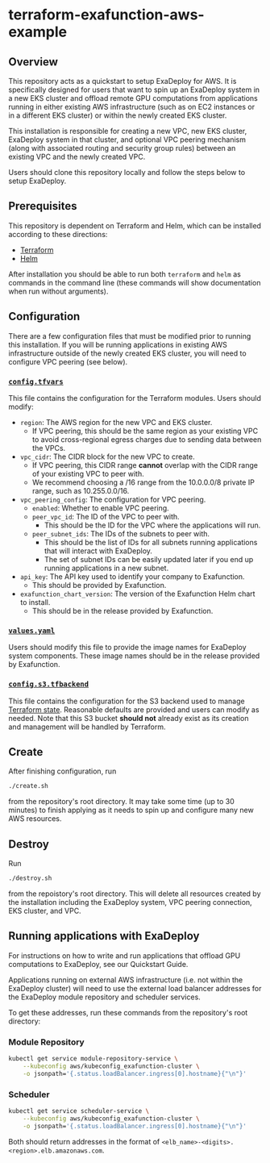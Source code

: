 # terraform-exafunction-aws-example

## Overview
This repository acts as a quickstart to setup ExaDeploy for AWS. It is specifically designed for users that want to spin up an ExaDeploy system in a new EKS cluster and offload remote GPU computations from applications running in either existing AWS infrastructure (such as on EC2 instances or in a different EKS cluster) or within the newly created EKS cluster.

This installation is responsible for creating a new VPC, new EKS cluster, ExaDeploy system in that cluster, and optional VPC peering mechanism (along with associated routing and security group rules) between an existing VPC and the newly created VPC.

Users should clone this repository locally and follow the steps below to setup ExaDeploy.

## Prerequisites
This repository is dependent on Terraform and Helm, which can be installed according to these directions:
* [Terraform](https://www.terraform.io/downloads)
* [Helm](https://helm.sh/docs/intro/install/)

After installation you should be able to run both `terraform` and `helm` as commands in the command line (these commands will show documentation when run without arguments).

## Configuration
There are a few configuration files that must be modified prior to running this installation. If you will be running applications in existing AWS infrastructure outside of the newly created EKS cluster, you will need to configure VPC peering (see below).

### [`config.tfvars`](/config.tfvars)
This file contains the configuration for the Terraform modules. Users should modify:
* `region`: The AWS region for the new VPC and EKS cluster.
    * If VPC peering, this should be the same region as your existing VPC to avoid cross-regional egress charges due to sending data between the VPCs.
* `vpc_cidr`: The CIDR block for the new VPC to create.
    * If VPC peering, this CIDR range **cannot** overlap with the CIDR range of your existing VPC to peer with.
    * We recommend choosing a /16 range from the 10.0.0.0/8 private IP range, such as 10.255.0.0/16.
* `vpc_peering_config`: The configuration for VPC peering.
    * `enabled`: Whether to enable VPC peering.
    * `peer_vpc_id`: The ID of the VPC to peer with.
        * This should be the ID for the VPC where the applications will run.
    * `peer_subnet_ids`: The IDs of the subnets to peer with.
        * This should be the list of IDs for all subnets running applications that will interact with ExaDeploy.
        * The set of subnet IDs can be easily updated later if you end up running applications in a new subnet.
* `api_key`: The API key used to identify your company to Exafunction.
    * This should be provided by Exafunction.
* `exafunction_chart_version`: The version of the Exafunction Helm chart to install.
    * This should be in the release provided by Exafunction.

### [`values.yaml`](/values.yaml)
Users should modify this file to provide the image names for ExaDeploy system components. These image names should be in the release provided by Exafunction.

### [`config.s3.tfbackend`](/config.s3.tfbackend)
This file contains the configuration for the S3 backend used to manage [Terraform state](https://www.terraform.io/language/state). Reasonable defaults are provided and users can modify as needed. Note that this S3 bucket **should not** already exist as its creation and management will be handled by Terraform.

## Create
After finishing configuration, run
```bash
./create.sh
```
from the repository's root directory. It may take some time (up to 30 minutes) to finish applying as it needs to spin up and configure many new AWS resources.

## Destroy
Run
```bash
./destroy.sh
```
from the repoistory's root directory. This will delete all resources created by the installation including the ExaDeploy system, VPC peering connection, EKS cluster, and VPC.

## Running applications with ExaDeploy
For instructions on how to write and run applications that offload GPU computations to ExaDeploy, see our Quickstart Guide.

Applications running on external AWS infrastructure (i.e. not within the ExaDeploy cluster) will need to use the external load balancer addresses for the ExaDeploy module repository and scheduler services.

To get these addresses, run these commands from the repository's root directory:

### Module Repository
```bash
kubectl get service module-repository-service \
    --kubeconfig aws/kubeconfig_exafunction-cluster \
    -o jsonpath='{.status.loadBalancer.ingress[0].hostname}{"\n"}'
```

### Scheduler
```bash
kubectl get service scheduler-service \
    --kubeconfig aws/kubeconfig_exafunction-cluster \
    -o jsonpath='{.status.loadBalancer.ingress[0].hostname}{"\n"}'
```

Both should return addresses in the format of `<elb_name>-<digits>.<region>.elb.amazonaws.com`.

